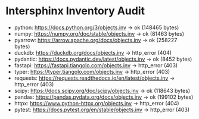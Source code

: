 # Intersphinx Inventory Audit

- python: https://docs.python.org/3/objects.inv -> ok (148465 bytes)
- numpy: https://numpy.org/doc/stable/objects.inv -> ok (81463 bytes)
- pyarrow: https://arrow.apache.org/docs/objects.inv -> ok (258227 bytes)
- duckdb: https://duckdb.org/docs/objects.inv -> http_error (404)
- pydantic: https://docs.pydantic.dev/latest/objects.inv -> ok (8452 bytes)
- fastapi: https://fastapi.tiangolo.com/objects.inv -> http_error (403)
- typer: https://typer.tiangolo.com/objects.inv -> http_error (403)
- requests: https://requests.readthedocs.io/en/latest/objects.inv -> http_error (403)
- scipy: https://docs.scipy.org/doc/scipy/objects.inv -> ok (118643 bytes)
- pandas: https://pandas.pydata.org/docs/objects.inv -> ok (199102 bytes)
- httpx: https://www.python-httpx.org/objects.inv -> http_error (404)
- pytest: https://docs.pytest.org/en/stable/objects.inv -> http_error (403)

